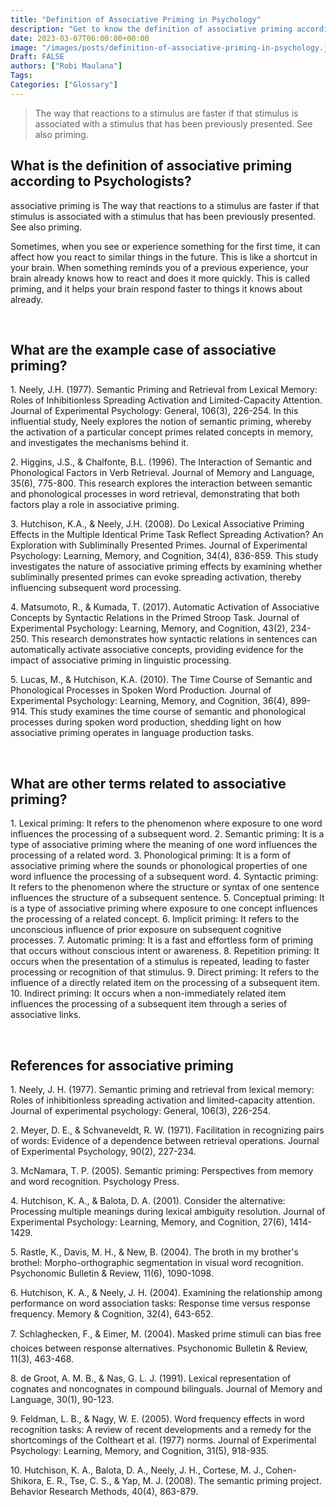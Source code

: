 ```yaml
---
title: "Definition of Associative Priming in Psychology"
description: "Get to know the definition of associative priming according to psychologists."
date: 2023-03-07T06:00:00+00:00
image: "/images/posts/definition-of-associative-priming-in-psychology.jpg"
Draft: FALSE
authors: ["Robi Maulana"]
Tags: 
Categories: ["Glossary"]
---
```






> The way that reactions to a stimulus are faster if that stimulus is associated with a stimulus that has been previously presented. See also priming.

## What is the definition of associative priming according to Psychologists?

associative priming is The way that reactions to a stimulus are faster if that stimulus is associated with a stimulus that has been previously presented. See also priming.

Sometimes, when you see or experience something for the first time, it can affect how you react to similar things in the future. This is like a shortcut in your brain. When something reminds you of a previous experience, your brain already knows how to react and does it more quickly. This is called priming, and it helps your brain respond faster to things it knows about already.

 

## What are the example case of associative priming?

1\. Neely, J.H. (1977). Semantic Priming and Retrieval from Lexical Memory: Roles of Inhibitionless Spreading Activation and Limited-Capacity Attention. Journal of Experimental Psychology: General, 106(3), 226-254. In this influential study, Neely explores the notion of semantic priming, whereby the activation of a particular concept primes related concepts in memory, and investigates the mechanisms behind it.

2\. Higgins, J.S., & Chalfonte, B.L. (1996). The Interaction of Semantic and Phonological Factors in Verb Retrieval. Journal of Memory and Language, 35(6), 775-800. This research explores the interaction between semantic and phonological processes in word retrieval, demonstrating that both factors play a role in associative priming.

3\. Hutchison, K.A., & Neely, J.H. (2008). Do Lexical Associative Priming Effects in the Multiple Identical Prime Task Reflect Spreading Activation? An Exploration with Subliminally Presented Primes. Journal of Experimental Psychology: Learning, Memory, and Cognition, 34(4), 836-859. This study investigates the nature of associative priming effects by examining whether subliminally presented primes can evoke spreading activation, thereby influencing subsequent word processing.

4\. Matsumoto, R., & Kumada, T. (2017). Automatic Activation of Associative Concepts by Syntactic Relations in the Primed Stroop Task. Journal of Experimental Psychology: Learning, Memory, and Cognition, 43(2), 234-250. This research demonstrates how syntactic relations in sentences can automatically activate associative concepts, providing evidence for the impact of associative priming in linguistic processing.

5\. Lucas, M., & Hutchison, K.A. (2010). The Time Course of Semantic and Phonological Processes in Spoken Word Production. Journal of Experimental Psychology: Learning, Memory, and Cognition, 36(4), 899-914. This study examines the time course of semantic and phonological processes during spoken word production, shedding light on how associative priming operates in language production tasks.

 

## What are other terms related to associative priming?

1\. Lexical priming: It refers to the phenomenon where exposure to one word influences the processing of a subsequent word. 2. Semantic priming: It is a type of associative priming where the meaning of one word influences the processing of a related word. 3. Phonological priming: It is a form of associative priming where the sounds or phonological properties of one word influence the processing of a subsequent word. 4. Syntactic priming: It refers to the phenomenon where the structure or syntax of one sentence influences the structure of a subsequent sentence. 5. Conceptual priming: It is a type of associative priming where exposure to one concept influences the processing of a related concept. 6. Implicit priming: It refers to the unconscious influence of prior exposure on subsequent cognitive processes. 7. Automatic priming: It is a fast and effortless form of priming that occurs without conscious intent or awareness. 8. Repetition priming: It occurs when the presentation of a stimulus is repeated, leading to faster processing or recognition of that stimulus. 9. Direct priming: It refers to the influence of a directly related item on the processing of a subsequent item. 10. Indirect priming: It occurs when a non-immediately related item influences the processing of a subsequent item through a series of associative links.

 

## References for associative priming

1\. Neely, J. H. (1977). Semantic priming and retrieval from lexical memory: Roles of inhibitionless spreading activation and limited-capacity attention. Journal of experimental psychology: General, 106(3), 226-254.

2\. Meyer, D. E., & Schvaneveldt, R. W. (1971). Facilitation in recognizing pairs of words: Evidence of a dependence between retrieval operations. Journal of Experimental Psychology, 90(2), 227-234.

3\. McNamara, T. P. (2005). Semantic priming: Perspectives from memory and word recognition. Psychology Press.

4\. Hutchison, K. A., & Balota, D. A. (2001). Consider the alternative: Processing multiple meanings during lexical ambiguity resolution. Journal of Experimental Psychology: Learning, Memory, and Cognition, 27(6), 1414-1429.

5\. Rastle, K., Davis, M. H., & New, B. (2004). The broth in my brother's brothel: Morpho-orthographic segmentation in visual word recognition. Psychonomic Bulletin & Review, 11(6), 1090-1098.

6\. Hutchison, K. A., & Neely, J. H. (2004). Examining the relationship among performance on word association tasks: Response time versus response frequency. Memory & Cognition, 32(4), 643-652.

7\. Schlaghecken, F., & Eimer, M. (2004). Masked prime stimuli can bias free choices between response alternatives. Psychonomic Bulletin & Review, 11(3), 463-468.

8\. de Groot, A. M. B., & Nas, G. L. J. (1991). Lexical representation of cognates and noncognates in compound bilinguals. Journal of Memory and Language, 30(1), 90-123.

9\. Feldman, L. B., & Nagy, W. E. (2005). Word frequency effects in word recognition tasks: A review of recent developments and a remedy for the shortcomings of the Coltheart et al. (1977) norms. Journal of Experimental Psychology: Learning, Memory, and Cognition, 31(5), 918-935.

10\. Hutchison, K. A., Balota, D. A., Neely, J. H., Cortese, M. J., Cohen-Shikora, E. R., Tse, C. S., & Yap, M. J. (2008). The semantic priming project. Behavior Research Methods, 40(4), 863-879.
